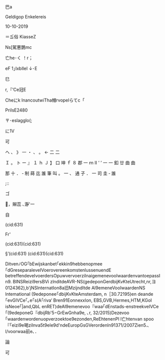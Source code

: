 巴a

Geldigop
Enkelereis

10-10-2019

＝≦俗
KiasseZ

Ns[駕悪鵲mc

亡he･く ！r；

eF 1｣lxbIleI ↓･E

巳

r,『‘Ce冠E

Cheにk lnancoutwiTha帽rvopelらてc「

PrilsE2480

〒･eslagglo(;

に1V

可

ヘ
、
》
一
・
、
。
←
二
二

Ｉ
。
ト
ー
』
１
ｈ
Ｊ
】
口
坤
ｆ
８
郡
一
ｍ
Ⅱ
’
’
一
一
釦
廿
曲
曲

那
十
．
‐
制
蒔
迄
誰
筆
叫
。
一
、
通
子
．
一
司
圭
‐
誰

;::

ゴ

，辮蕊 ､瀞'一

自

(cid:631)

Fr'

(cid:631)(cid:631)

§’(cid:631)
(cid:631)(cid:631)

DitvenﾉOG｢bEwijskanbet｢ekkin9hebbenopmee｢dGreseparaleveⅣoerovereenkomstenlussenuendE
betreffendeveIvoerdersOpuwvervoerzilnaigemenevooIwaardenvantoepassIn9. BINSReizi9ersBVi
zlnditdeAVR-NS(gedeponGerdbijKvKteUtrecht,nr,ヨ0124362),b'jNSlnternatIon8a旧MzijndItde
Al9emeneVooIwaardenNS lntemational (9edeponee｢dbijKvKteAmsterdam, n［30.72195)en
deande｢evGⅣCe｢｡e｢s(A｢riva‘ Bren91Eonnexxlon, EBS,GVB,Hermes,HTM,KGoI isNeoe｢|and,QbL
enRET)deAl9emenevoo『waa｢dEnstads-enstreekveⅣCe｢(9edeponeG『dbijRb'5−GrEwGnha9e,
､r, 32/2015)Dezevoo｢waardenwordenuopverzoektoe9ezonden,ReEhtenenPl l亡htenvan
spoo『｢eizi9e喝zilnva5t9ele9d'ndeEuropGsGVerordenln91371/2007Zien5.､l/voorwaa前e､．

論

可

